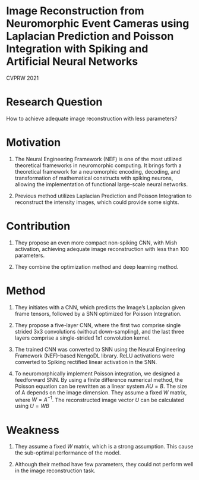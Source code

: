 # Image Reconstruction from Neuromorphic Event Cameras using Laplacian Prediction and Poisson Integration with Spiking and Artificial Neural Networks

CVPRW 2021

# Research Question

How to achieve adequate image reconstruction with less parameters?

# Motivation

1) The Neural Engineering Framework (NEF) is one of the most utilized theoretical frameworks in neuromorphic computing. It brings forth a theoretical framework for a neuromorphic encoding, decoding, and transformation of mathematical constructs with spiking neurons, allowing the 
implementation of functional large-scale neural networks.

2) Previous method utilizes Laplacian Prediction and Poisson Integration to reconstruct the intensity images, which could provide some sights.

# Contribution

1) They propose an even more compact non-spiking CNN, with Mish activation, achieving adequate image reconstruction with less than 100 parameters.

2) They combine the optimization method and deep learning method.

# Method

1) They initiates with a CNN, which predicts the 
Image’s Laplacian given frame tensors, followed by a SNN optimized for Poisson Integration.

2) They propose a five-layer CNN, where the first two comprise single strided
3x3 convolutions (without down-sampling), and the last three layers comprise a single-strided 1x1 convolution kernel. 

3) The trained CNN was converted to SNN using the Neural Engineering Framework (NEF)-based NengoDL library. ReLU activations were converted to Spiking rectified linear activation in the SNN.

4) To neuromorphically implement Poisson integration, we designed a feedforward SNN. By using a finite difference numerical method, the Poisson equation can be rewritten as a linear system $AU=B$. The size of A depends on the image dimension. They assume a fixed $W$ matrix, where $W=A^{-1}$. The 
reconstructed image vector $U$ can be calculated using $U=WB$

# Weakness

1) They assume a fixed $W$ matrix, which is a strong assumption. This cause the sub-optimal performance of the model.

2) Although their method have few parameters, they could not perform well in the image reconstruction task.